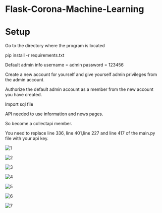 # Flask-Corona-Machine-Learning
# Setup

Go to the directory where the program is located

pip install -r requirements.txt

Default admin info
username = admin
password = 123456

Create a new account for yourself and give yourself admin privileges from the admin account.

Authorize the default admin account as a member from the new account you have created.

Import sql file

API needed to use information and news pages.

So become a collectapi member.

You need to replace line 336, line 401,line 227 and line 417 of the main.py file with your api key.

![1](https://user-images.githubusercontent.com/32979760/94159731-8e083300-fe8c-11ea-9d52-95cb854c7f58.PNG)

![2](https://user-images.githubusercontent.com/32979760/94159735-8ea0c980-fe8c-11ea-8b7d-3395d1270faa.PNG)

![3](https://user-images.githubusercontent.com/32979760/94159720-8b0d4280-fe8c-11ea-987d-1ba92e436813.PNG)

![4](https://user-images.githubusercontent.com/32979760/94159724-8c3e6f80-fe8c-11ea-956b-35651fba6c5d.PNG)

![5](https://user-images.githubusercontent.com/32979760/94159726-8c3e6f80-fe8c-11ea-8058-bc13719f6b96.PNG)

![6](https://user-images.githubusercontent.com/32979760/94159729-8d6f9c80-fe8c-11ea-9612-2b3ef36bbca6.PNG)

![7](https://user-images.githubusercontent.com/32979760/94159730-8d6f9c80-fe8c-11ea-9544-5728b8edc645.PNG)

